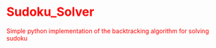 # Sudoku_Solver
Simple python implementation of the backtracking algorithm for solving sudoku
<html>
<body text="red">
</body>
</html>
